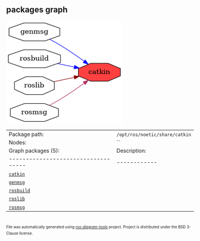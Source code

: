<!--
File was automatically generated using 'ros-diagram-tools' project.
Project is distributed under the BSD 3-Clause license.
-->

## packages graph

[![catkin](catkin.png "catkin")](catkin.png)

|     |     |
| --- | --- |
| Package path: | `/opt/ros/noetic/share/catkin` |
| Nodes: | `` |
| Graph packages (5): | Description: |
| ----------------------------------- | ------------ |
| [`catkin`](catkin.html) |  |
| [`genmsg`](genmsg.html) |  |
| [`rosbuild`](rosbuild.html) |  |
| [`roslib`](roslib.html) |  |
| [`rosmsg`](rosmsg.html) |  |


</br>
<font size="1">
File was automatically generated using <a href="https://github.com/anetczuk/ros-diagram-tools"><i>ros-diagram-tools</i></a> project.
Project is distributed under the BSD 3-Clause license.
</font>
